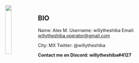 <img align='left' src='https://i.pinimg.com/originals/96/6e/ac/966eacce964aa8003d6eb07d03c71342.gif' width='20%'>  





## BIO

Name: Alex M.
Username: willytheshiba
Email: willytheshiba.operator@gmail.com


City: MX
Twitter: @willytheshiba


**Contact me on Discord: willytheshiba#4127**
